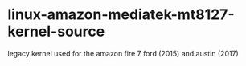 # linux-amazon-mediatek-mt8127-kernel-source
legacy kernel used for the amazon fire 7 ford (2015) and austin (2017)

